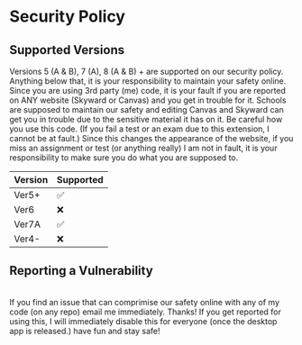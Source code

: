 # Security Policy

## Supported Versions

Versions 5 (A & B), 7 (A), 8 (A & B) + are supported on our security policy. Anything below that, it is your responsibility to maintain your safety online. Since you are using 3rd party (me) code, it is your fault if you are reported on ANY website (Skyward or Canvas) and you get in trouble for it. Schools are supposed to maintain our safety and editing Canvas and Skyward can get you in trouble due to the sensitive material it has on it. Be careful how you use this code. (If you fail a test or an exam due to this extension, I cannot be at fault.) Since this changes the appearance of the website, if you miss an assignment or test (or anything really) I am not in fault, it is your responsibility to make sure you do what you are supposed to. 

| Version | Supported          |
| ------- | ------------------ |
| Ver5+   | :white_check_mark: |
| Ver6    | :x:                |
| Ver7A   | :white_check_mark: |
| Ver4-   | :x:                |

## Reporting a Vulnerability
<br>
If you find an issue that can comprimise our safety online with any of my code (on any repo) email me immediately. Thanks!
If you get reported for using this, I will immediately disable this for everyone (once the desktop app is released.) have fun and stay safe!
